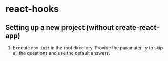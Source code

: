 # react-hooks

## Setting up a new project (without create-react-app)

1. Execute `npm init` in the root directory. Provide the paramater -y to skip all the questions and use the default answers.
